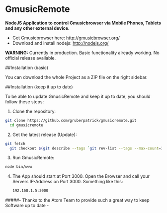 GmusicRemote
============

<strong>NodeJS Application to control Gmusicbrowser via Mobile Phones, Tablets and any other external device.</strong>

<ul>
<li>Get Gmusicbrowser here: <a href="http://gmusicbrowser.org/" target="_blank">http://gmusicbrowser.org/</a></li>
<li>Download and install nodejs: <a href="http://nodejs.org/" target="_blank">http://nodejs.org/</a></li>
</ul>

<strong>WARNING:</strong> Currently in production. Basic functionality already working. No official release available.

##Installation (basic)

You can download the whole Project as a ZIP file on the right sidebar.

##Installation (keep it up to date)

To be able to update GmusicRemote and keep it up to date, you should follow these steps:

1. Clone the repository:

  ```sh
  git clone https://github.com/gruberpatrick/gmusicremote.git
	cd gmusicremote
  ```

2. Get the latest release (Update):

  ```sh
  git fetch
	git checkout $(git describe --tags `git rev-list --tags --max-count=1`)
  ```

3. Run GmusicRemote:

  ```sh
  node bin/www
  ```

4. The App should start at Port 3000. Open the Browser and call your Servers IP-Address on Port 3000. Something like this:

	```sh
	192.168.1.5:3000
	```

#####- Thanks to the Atom Team to provide such a great way to keep Software up to date -
